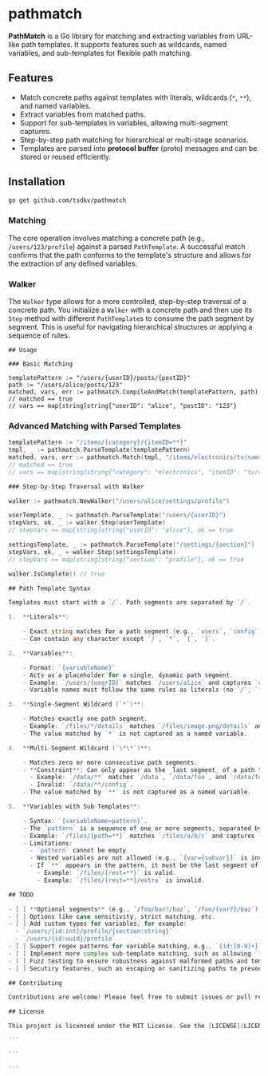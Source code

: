 # pathmatch

**PathMatch** is a Go library for matching and extracting variables from URL-like path templates. It supports features such as wildcards, named variables, and sub-templates for flexible path matching.

## Features

- Match concrete paths against templates with literals, wildcards (`*`, `**`), and named variables.
- Extract variables from matched paths.
- Support for sub-templates in variables, allowing multi-segment captures.
- Step-by-step path matching for hierarchical or multi-stage scenarios.
- Templates are parsed into **protocol buffer** (proto) messages and can be stored or reused efficiently.

## Installation

```bash
go get github.com/tsdkv/pathmatch
```

### Matching

The core operation involves matching a concrete path (e.g., `/users/123/profile`) against a parsed `PathTemplate`. A successful match confirms that the path conforms to the template's structure and allows for the extraction of any defined variables.

### Walker

The `Walker` type allows for a more controlled, step-by-step traversal of a concrete path. You initialize a `Walker` with a concrete path and then use its `Step` method with different `PathTemplate`s to consume the path segment by segment. This is useful for navigating hierarchical structures or applying a sequence of rules.

```
## Usage

### Basic Matching

templatePattern := "/users/{userID}/posts/{postID}"
path := "/users/alice/posts/123"
matched, vars, err := pathmatch.CompileAndMatch(templatePattern, path)
// matched == true
// vars == map[string]string{"userID": "alice", "postID": "123"}

```

### Advanced Matching with Parsed Templates

````go
templatePattern := "/items/{category}/{itemID=**}"
tmpl, _ := pathmatch.ParseTemplate(templatePattern)
matched, vars, err := pathmatch.Match(tmpl, "/items/electronics/tv/samsung/qled80")
// matched == true
// vars == map[string]string{"category": "electronics", "itemID": "tv/samsung/qled80"}

### Step-by-Step Traversal with Walker

walker := pathmatch.NewWalker("/users/alice/settings/profile")

userTemplate, _ := pathmatch.ParseTemplate("/users/{userID}")
stepVars, ok, _ := walker.Step(userTemplate)
// stepVars == map[string]string{"userID": "alice"}, ok == true

settingsTemplate, _ := pathmatch.ParseTemplate("/settings/{section}")
stepVars, ok, _ = walker.Step(settingsTemplate)
// stepVars == map[string]string{"section": "profile"}, ok == true

walker.IsComplete() // true

## Path Template Syntax

Templates must start with a `/`. Path segments are separated by `/`.

1.  **Literals**:

    - Exact string matches for a path segment (e.g., `users`, `config`).
    - Can contain any character except `/`, `*`, `{`, `}`.

2.  **Variables**:

    - Format: `{variableName}`
    - Acts as a placeholder for a single, dynamic path segment.
    - Example: `/users/{userID}` matches `/users/alice` and captures `userID="alice"`.
    - Variable names must follow the same rules as literals (no `/`, `*`, `{`, `}`).

3.  **Single-Segment Wildcard (`*`)**:

    - Matches exactly one path segment.
    - Example: `/files/*/details` matches `/files/image.png/details` and `/files/document.pdf/details`.
    - The value matched by `*` is not captured as a named variable.

4.  **Multi-Segment Wildcard (`\*\*`)**:

    - Matches zero or more consecutive path segments.
    - **Constraint**: Can only appear as the _last segment_ of a path template.
      - Example: `/data/**` matches `/data`, `/data/foo`, and `/data/foo/bar/baz`.
      - Invalid: `/data/**/config`.
    - The value matched by `**` is not captured as a named variable.

5.  **Variables with Sub-Templates**:

    - Syntax: `{variableName=pattern}`.
    - The `pattern` is a sequence of one or more segments, separated by `/`, and can include literals, `*`, or a single `**` at the end.
    - Example: `/files/{path=**}` matches `/files/a/b/c` and captures `path="a/b/c"`.
    - Limitations:
      - `pattern` cannot be empty.
      - Nested variables are not allowed (e.g., `{var={subvar}}` is invalid).
      - If `**` appears in the pattern, it must be the last segment of the entire template.
        - Example: `/files/{rest=**}` is valid.
        - Example: `/files/{rest=**}/extra` is invalid.

## TODO

- [ ] **Optional segments** (e.g., `/foo/bar?/baz`, `/foo/{var?}/baz`).
- [ ] Options like case sensitivity, strict matching, etc.
- [ ] Add custom types for variables, for example:
  - `/users/{id:int}/profile/{section:string}`
  - `/users/{id:uuid}/profile`
- [ ] Support regex patterns for variable matching, e.g., `{id:[0-9]+}`.
- [ ] Implement more complex sub-template matching, such as allowing `**` in the middle of a sub-template (e.g., `{var=prefix/**/suffix}`).
- [ ] Fuzz testing to ensure robustness against malformed paths and templates.
- [ ] Secutiry features, such as escaping or sanitizing paths to prevent injection attacks.

## Contributing

Contributions are welcome! Please feel free to submit issues or pull requests.

## License

This project is licensed under the MIT License. See the [LICENSE](LICENSE) file for details.

```

```

```
````
